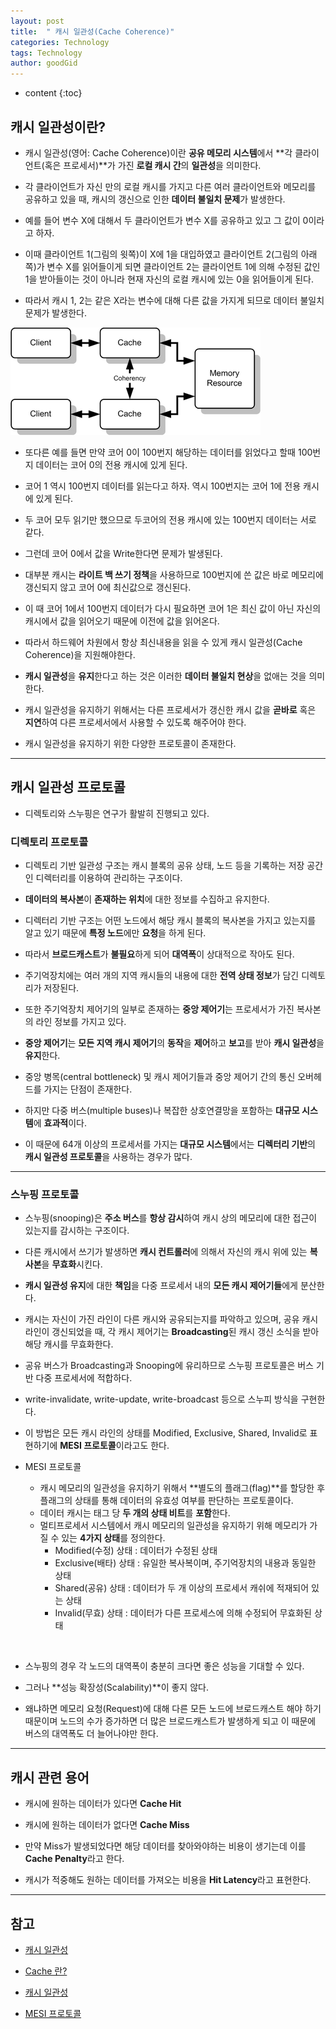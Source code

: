 ```yaml
---
layout: post
title:  " 캐시 일관성(Cache Coherence)"
categories: Technology
tags: Technology
author: goodGid
---
```

* content
{:toc}

## 캐시 일관성이란?

* 캐시 일관성(영어: Cache Coherence)이란 **공유 메모리 시스템**에서 **각 클라이언트(혹은 프로세서)**가 가진 **로컬 캐시 간**의 **일관성**을 의미한다.

* 각 클라이언트가 자신 만의 로컬 캐시를 가지고 다른 여러 클라이언트와 메모리를 공유하고 있을 때, 캐시의 갱신으로 인한 **데이터 불일치 문제**가 발생한다. 











* 예를 들어 변수 X에 대해서 두 클라이언트가 변수 X를 공유하고 있고 그 값이 0이라고 하자. 

* 이때 클라이언트 1(그림의 윗쪽)이 X에 1을 대입하였고 클라이언트 2(그림의 아래쪽)가 변수 X를 읽어들이게 되면 클라이언트 2는 클라이언트 1에 의해 수정된 값인 1을 받아들이는 것이 아니라 현재 자신의 로컬 캐시에 있는 0을 읽어들이게 된다. 

* 따라서 캐시 1, 2는 같은 X라는 변수에 대해 다른 값을 가지게 되므로 데이터 불일치 문제가 발생한다. 

![](/assets/img/os/cache_coherence_1.png)

* 또다른 예를 들면 만약 코어 0이 100번지 해당하는 데이터를 읽었다고 할때 100번지 데이터는 코어 0의 전용 캐시에 있게 된다. 

* 코어 1 역시 100번지 데이터를 읽는다고 하자. 역시 100번지는 코어 1에 전용 캐시에 있게 된다.

* 두 코어 모두 읽기만 했으므로 두코어의 전용 캐시에 있는 100번지 데이터는 서로 같다. 

* 그런데 코어 0에서 값을 Write한다면 문제가 발생된다. 

* 대부분 캐시는 **라이트 백 쓰기 정책**을 사용하므로 100번지에 쓴 값은 바로 메모리에 갱신되지 않고 코어 0에 최신값으로 갱신된다.

* 이 때 코어 1에서 100번지 데이터가 다시 필요하면 코어 1은 최신 값이 아닌 자신의 캐시에서 값을 읽어오기 때문에 이전에 값을 읽어온다. 

* 따라서 하드웨어 차원에서 항상 최신내용을 읽을 수 있게 캐시 일관성(Cache Coherence)을 지원해야한다.

* **캐시 일관성**을 **유지**한다고 하는 것은 이러한 **데이터 불일치 현상**을 없애는 것을 의미한다.

* 캐시 일관성을 유지하기 위해서는 다른 프로세서가 갱신한 캐시 값을 **곧바로** 혹은 **지연**하여 다른 프로세서에서 사용할 수 있도록 해주어야 한다. 

* 캐시 일관성을 유지하기 위한 다양한 프로토콜이 존재한다.

---

## 캐시 일관성 프로토콜

* 디렉토리와 스누핑은 연구가 활발히 진행되고 있다.

### 디렉토리 프로토콜

* 디렉토리 기반 일관성 구조는 캐시 블록의 공유 상태, 노드 등을 기록하는 저장 공간인 디렉터리를 이용하여 관리하는 구조이다.

* **데이터의 복사본**이 **존재하는 위치**에 대한 정보를 수집하고 유지한다. 

* 디렉터리 기반 구조는 어떤 노드에서 해당 캐시 블록의 복사본을 가지고 있는지를 알고 있기 때문에 **특정 노드**에만 **요청**을 하게 된다. 

* 따라서 **브로드캐스트**가 **불필요**하게 되어 **대역폭**이 상대적으로 작아도 된다.

* 주기억장치에는 여러 개의 지역 캐시들의 내용에 대한 **전역 상태 정보**가 담긴 디렉토리가 저장된다. 

* 또한 주기억장치 제어기의 일부로 존재하는 **중앙 제어기**는 프로세서가 가진 복사본의 라인 정보를 가지고 있다. 

* **중앙 제어기**는 **모든 지역 캐시 제어기**의 **동작**을 **제어**하고 **보고**를 받아 **캐시 일관성**을 **유지**한다.

* 중앙 병목(central bottleneck) 및 캐시 제어기들과 중앙 제어기 간의 통신 오버헤드를 가지는 단점이 존재한다.

* 하지만 다중 버스(multiple buses)나 복잡한 상호연결망을 포함하는 **대규모 시스템**에 **효과적**이다.

* 이 때문에 64개 이상의 프로세서를 가지는 **대규모 시스템**에서는 **디렉터리 기반**의 **캐시 일관성 프로토콜**을 사용하는 경우가 많다.




---


### 스누핑 프로토콜

* 스누핑(snooping)은 **주소 버스**를 **항상 감시**하여 캐시 상의 메모리에 대한 접근이 있는지를 감시하는 구조이다. 

* 다른 캐시에서 쓰기가 발생하면 **캐시 컨트롤러**에 의해서 자신의 캐시 위에 있는 **복사본**을 **무효화**시킨다.

* **캐시 일관성 유지**에 대한 **책임**을 다중 프로세서 내의 **모든 캐시 제어기들**에게 분산한다. 

* 캐시는 자신이 가진 라인이 다른 캐시와 공유되는지를 파악하고 있으며, 공유 캐시 라인이 갱신되었을 때, 각 캐시 제어기는 **Broadcasting**된 캐시 갱신 소식을 받아 해당 캐시를 무효화한다. 

* 공유 버스가 Broadcasting과 Snooping에 유리하므로 스누핑 프로토콜은 버스 기반 다중 프로세서에 적합하다. 

* write-invalidate, write-update, write-broadcast 등으로 스누피 방식을 구현한다.

* 이 방법은 모든 캐시 라인의 상태를 Modified, Exclusive, Shared, Invalid로 표현하기에 **MESI 프로토콜**이라고도 한다.

* MESI 프로토콜
    - 캐시 메모리의 일관성을 유지하기 위해서 **별도의 플래그(flag)**를 할당한 후 플래그의 상태를 통해 데이터의 유효성 여부를 판단하는 프로토콜이다. 
    - 데이터 캐시는 태그 당 **두 개의 상태 비트**를 **포함**한다.
    - 멀티프로세서 시스템에서 캐시 메모리의 일관성을 유지하기 위해 메모리가 가질 수 있는 **4가지 상태**를 정의한다.
        - Modified(수정) 상태 : 데이터가 수정된 상태
        - Exclusive(배타) 상태 : 유일한 복사복이며, 주기억장치의 내용과 동일한 상태
        - Shared(공유) 상태 : 데이터가 두 개 이상의 프로세서 캐쉬에 적재되어 있는 상태
        - Invalid(무효) 상태 : 데이터가 다른 프로세스에 의해 수정되어 무효화된 상태

<br>

* 스누핑의 경우 각 노드의 대역폭이 충분히 크다면 좋은 성능을 기대할 수 있다. 

* 그러나 **성능 확장성(Scalability)**이 좋지 않다.

* 왜냐하면 메모리 요청(Request)에 대해 다른 모든 노드에 브로드캐스트 해야 하기 때문이며 노드의 수가 증가하면 더 많은 브로드캐스트가 발생하게 되고 이 때문에 버스의 대역폭도 더 늘어나야만 한다.

---

## 캐시 관련 용어

* 캐시에 원하는 데이터가 있다면 **Cache Hit**

* 캐시에 원하는 데이터가 없다면 **Cache Miss** 

* 만약 Miss가 발생되었다면 해당 데이터를 찾아와야하는 비용이 생기는데 이를 **Cache Penalty**라고 한다. 

* 캐시가 적중해도 원하는 데이터를 가져오는 비용을 **Hit Latency**라고 표현한다.

---

## 참고

* [캐시 일관성](https://www.ibm.com/support/knowledgecenter/ko/ssw_aix_71/com.ibm.aix.performance/cache_coherency.htm)

* [Cache 란?](http://cesl.tistory.com/entry/Cache-%EC%A0%95%EB%A6%AC)

* [캐시 일관성](https://ko.wikipedia.org/wiki/%EC%BA%90%EC%8B%9C_%EC%9D%BC%EA%B4%80%EC%84%B1)

* [MESI 프로토콜](https://ko.wikipedia.org/wiki/MESI_%ED%94%84%EB%A1%9C%ED%86%A0%EC%BD%9C)
